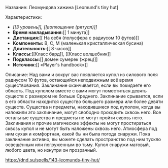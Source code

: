 Название: Леомундова хижина \[Leomund's tiny hut] 

Характеристики:
- *[[3 уровень]], [[воплощение (ритуал)]]*
- **Время накладывания:**[[ 1 минута]]
- **Дистанция:**[[ На себя (полусфера с радиусом 10 футов)]]
- **Компоненты:** В, С, М (маленькая кристаллическая бусина)
- **Длительность:**[[ 8 часов]]
- **Классы:**[[Класс  бард]], [[Класс волшебник]]
- **Подклассы:**[[ домен сумерек (жрец)]]
- **Источник:**[[ «Player's handbook»]]

Описание:
Над вами и вокруг вас появляется купол из силового поля радиусом 10 футов, остающийся неподвижным всё время существования. Заклинание оканчивается, если вы покидаете его область.
Под куполом вместе с вами могут поместиться девять существ с размером не больше Среднего. Заклинание срывается, если в его области находится существо большего размера или более девяти существ. Существа и предметы, находившиеся под куполом, когда вы наложили это заклинание, могут свободно проходить сквозь него. Все остальные существа и предметы не могут пройти сквозь него. Заклинания и прочие магические эффекты не могут простираться сквозь купол и не могут быть наложены сквозь него. Атмосфера под ним сухая и комфортная, какой бы ни была погода снаружи.
Пока заклинание активно, вы можете сделать пространство под ним тускло освещённым или погруженным во тьму. Купол снаружи матовый, любого цвета, но изнутри он прозрачный.

https://dnd.su/spells/143-leomunds-tiny-hut/
